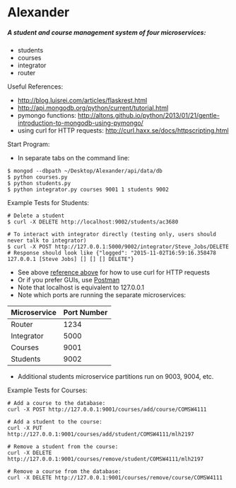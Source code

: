 # Alexander

##### A student and course management system of four microservices:
* students
* courses
* integrator
* router

Useful References:
* http://blog.luisrei.com/articles/flaskrest.html
* http://api.mongodb.org/python/current/tutorial.html
* pymongo functions: http://altons.github.io/python/2013/01/21/gentle-introduction-to-mongodb-using-pymongo/
* using curl for HTTP requests: http://curl.haxx.se/docs/httpscripting.html

Start Program:
* In separate tabs on the command line:
```
$ mongod --dbpath ~/Desktop/Alexander/api/data/db
$ python courses.py
$ python students.py
$ python integrator.py courses 9001 1 students 9002
```

Example Tests for Students:
```
# Delete a student
$ curl -X DELETE http://localhost:9002/students/ac3680

# To interact with integrator directly (testing only, users should never talk to integrator)
$ curl -X POST http://127.0.0.1:5000/9002/integrator/Steve_Jobs/DELETE
# Response should look like {"logged": "2015-11-02T16:59:16.358478 127.0.0.1 [Steve Jobs] [] [] [] DELETE"}
```
* See above [reference above](http://curl.haxx.se/docs/httpscripting.html) for how to use curl for HTTP requests
* Or if you prefer GUIs, use [Postman](https://chrome.google.com/webstore/detail/postman/fhbjgbiflinjbdggehcddcbncdddomop)
* Note that localhost is equivalent to 127.0.0.1
* Note which ports are running the separate microservices:

| Microservice | Port Number|
| ------------- | ------------- |
| Router  | 1234 |
| Integrator | 5000  |
| Courses | 9001 |
| Students | 9002 |

* Additional students microservice partitions run on 9003, 9004, etc.

Example Tests for Courses:
```
# Add a course to the database:
curl -X POST http://127.0.0.1:9001/courses/add/course/COMSW4111

# Add a student to the course:
curl -X PUT http://127.0.0.1:9001/courses/add/student/COMSW4111/mlh2197

# Remove a student from the course:
curl -X DELETE http://127.0.0.1:9001/courses/remove/student/COMSW4111/mlh2197

# Remove a course from the database:
curl -X DELETE http://127.0.0.1:9001/courses/remove/course/COMSW4111
```
